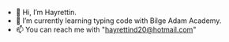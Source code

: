 - 👋 Hi, I’m Hayrettin.
- 🌱 I’m currently learning typing code with Bilge Adam Academy. 
- 📫 You can reach me with "hayrettind20@hotmail.com"

<!---
demirHayrettin/demirHayrettin is a ✨ special ✨ repository because its `README.md` (this file) appears on your GitHub profile.
You can click the Preview link to take a look at your changes.
--->
